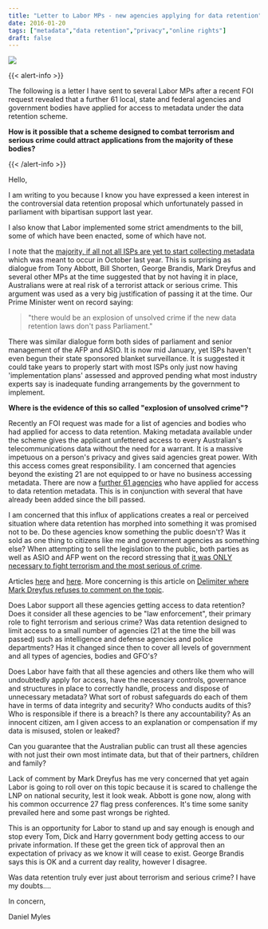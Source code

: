 ```yaml
---
title: "Letter to Labor MPs - new agencies applying for data retention"
date: 2016-01-20
tags: ["metadata","data retention","privacy","online rights"]
draft: false
---
```

![](/img/openletter.jpg#articleimg)

{{< alert-info >}}
<p>The following is a letter I have sent to several Labor MPs after a recent FOI request revealed that a further 61 local, state and federal agencies and government bodies have applied for access to metadata under the data retention scheme.</p>

<p><strong>How is it possible that a scheme designed to combat terrorism and serious crime could attract applications from the majority of these bodies?</strong></p>
{{< /alert-info >}}

Hello,

I am writing to you because I know you have expressed a keen interest in the controversial data retention proposal which unfortunately passed in parliament with bipartisan support last year.

I also know that Labor implemented some strict amendments to the bill, some of which have been enacted, some of which have not.

I note that the [majority, if all not all ISPs are yet to start collecting metadata](http://www.abc.net.au/news/2015-10-13/majority-of-isps-not-ready-to-start-collecting-metadata/6847370) which was meant to occur in October last year. This is surprising as dialogue from Tony Abbott, Bill Shorten, George Brandis, Mark Dreyfus and several other MPs at the time suggested that by not having it in place, Australians were at real risk of a terrorist attack or serious crime. This argument was used as a very big justification of passing it at the time. Our Prime Minister went on record saying:

> "there would be an explosion of unsolved crime if the new data retention laws don&#39;t pass Parliament."

There was similar dialogue form both sides of parliament and senior management of the AFP and ASIO. It is now mid January, yet ISPs haven&#39;t even begun their state sponsored blanket surveillance. It is suggested it could take years to properly start with most ISPs only just now having &#39;implementation plans&#39; assessed and approved pending what most industry experts say is inadequate funding arrangements by the government to implement.

**Where is the evidence of this so called &quot;explosion of unsolved crime&quot;?**

Recently an FOI request was made for a list of agencies and bodies who had applied for access to data retention. Making metadata available under the scheme gives the applicant unfettered access to every Australian&#39;s telecommunications data without the need for a warrant. It is a massive impetuous on a person&#39;s privacy and gives said agencies great power. With this access comes great responsibility. I am concerned that agencies beyond the existing 21 are not equipped to or have no business accessing metadata.
There are now a [further 61 agencies](https://www.righttoknow.org.au/request/1344/response/4557/attach/6/FOI15%20216%20Document%201%20Enforcement%20Agency%20Applications%20REDACTED.PDF) who have applied for access to data retention metadata. This is in conjunction with several that have already been added since the bill passed.

I am concerned that this influx of applications creates a real or perceived situation where data retention has morphed into something it was promised not to be. Do these agencies know something the public doesn&#39;t? Was it sold as one thing to citizens like me and government agencies as something else? When attempting to sell the legislation to the public, both parties as well as ASIO and AFP went on the record stressing that [it was ONLY necessary to fight terrorism and the most serious of crime](http://www.theguardian.com/australia-news/2015/jan/12/data-retention-bill-an-urgent-priority-to-counter-terrorism-george-brandis-says).

Articles [here](http://www.gizmodo.com.au/2016/01/heres-every-government-agency-that-wants-your-metadata) and [here](http://www.computerworld.com.au/article/592321/data-retention-document-reveals-agencies-seeking-warrant-free-access-telco-data/). More concerning is this article on [Delimiter where Mark Dreyfus refuses to comment on the topic](https://delimiter.com.au/2016/01/19/labor-avoids-all-comment-on-that-bothersome-massive-metadata-expansion/).

Does Labor support all these agencies getting access to data retention? Does it consider all these agencies to be &quot;law enforcement&quot;, their primary role to fight terrorism and serious crime? Was data retention designed to limit access to a small number of agencies (21 at the time the bill was passed) such as intelligence and defense agencies and police departments? Has it changed since then to cover all levels of government and all types of agencies, bodies and GFO&#39;s?

Does Labor have faith that all these agencies and others like them who will undoubtedly apply for access, have the necessary controls, governance and structures in place to correctly handle, process and dispose of unnecessary metadata? What sort of robust safeguards do each of them have in terms of data integrity and security? Who conducts audits of this? Who is responsible if there is a breach? Is there any accountability? As an innocent citizen, am I given access to an explanation or compensation if my data is misused, stolen or leaked?

Can you guarantee that the Australian public can trust all these agencies with not just their own most intimate data, but that of their partners, children and family?

Lack of comment by Mark Dreyfus has me very concerned that yet again Labor is going to roll over on this topic because it is scared to challenge the LNP on national security, lest it look weak. Abbott is gone now, along with his common occurrence 27 flag press conferences. It&#39;s time some sanity prevailed here and some past wrongs be righted.

This is an opportunity for Labor to stand up and say enough is enough and stop every Tom, Dick and Harry government body getting access to our private information. If these get the green tick of approval then an expectation of privacy as we know it will cease to exist. George Brandis says this is OK and a current day reality, however I disagree.

Was data retention truly ever just about terrorism and serious crime? I have my doubts....

In concern,

Daniel Myles
